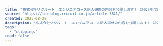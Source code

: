 ```yaml
---
title: "株式会社リクルート　エンジニアコース新人研修の内容を公開します！（2025年度版）"
source: "https://techblog.recruit.co.jp/article-5841/"
created: 2025-08-29
description: "株式会社リクルート　エンジニアコース新人研修の内容を公開します！（2025年度版）です。リクルートの社内組織やプロダクト開発、最新のTech関連情報などを紹介しています。"
tags:
  - "clippings"
read: false
---
```

